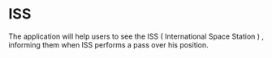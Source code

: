 # ISS

The application will help users to see the ISS ( International Space Station ) , informing them when ISS performs a pass over his position.
